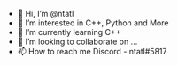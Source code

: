 - 👋 Hi, I’m @ntatl
- 👀 I’m interested in C++, Python and More
- 🌱 I’m currently learning C++
- 💞️ I’m looking to collaborate on ...
- 📫 How to reach me Discord - ntatl#5817

<!---
ntatl/ntatl is a ✨ special ✨ repository because its `README.md` (this file) appears on your GitHub profile.
You can click the Preview link to take a look at your changes.
--->
